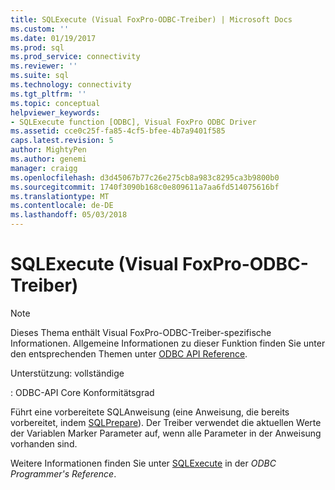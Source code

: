 ```yaml
---
title: SQLExecute (Visual FoxPro-ODBC-Treiber) | Microsoft Docs
ms.custom: ''
ms.date: 01/19/2017
ms.prod: sql
ms.prod_service: connectivity
ms.reviewer: ''
ms.suite: sql
ms.technology: connectivity
ms.tgt_pltfrm: ''
ms.topic: conceptual
helpviewer_keywords:
- SQLExecute function [ODBC], Visual FoxPro ODBC Driver
ms.assetid: cce0c25f-fa85-4cf5-bfee-4b7a9401f585
caps.latest.revision: 5
author: MightyPen
ms.author: genemi
manager: craigg
ms.openlocfilehash: d3d45067b77c26e275cb8a983c8295ca3b9800b0
ms.sourcegitcommit: 1740f3090b168c0e809611a7aa6fd514075616bf
ms.translationtype: MT
ms.contentlocale: de-DE
ms.lasthandoff: 05/03/2018
---
```

# <a name="sqlexecute-visual-foxpro-odbc-driver"></a>SQLExecute (Visual FoxPro-ODBC-Treiber)
> [!NOTE]  
>  Dieses Thema enthält Visual FoxPro-ODBC-Treiber-spezifische Informationen. Allgemeine Informationen zu dieser Funktion finden Sie unter den entsprechenden Themen unter [ODBC API Reference](../../odbc/reference/syntax/odbc-api-reference.md).  
  
 Unterstützung: vollständige  
  
 : ODBC-API Core Konformitätsgrad  
  
 Führt eine vorbereitete SQL­Anweisung (eine Anweisung, die bereits vorbereitet, indem [SQLPrepare](../../odbc/microsoft/sqlprepare-visual-foxpro-odbc-driver.md)). Der Treiber verwendet die aktuellen Werte der Variablen Marker Parameter auf, wenn alle Parameter in der Anweisung vorhanden sind.  
  
 Weitere Informationen finden Sie unter [SQLExecute](../../odbc/reference/syntax/sqlexecute-function.md) in der *ODBC Programmer's Reference*.
